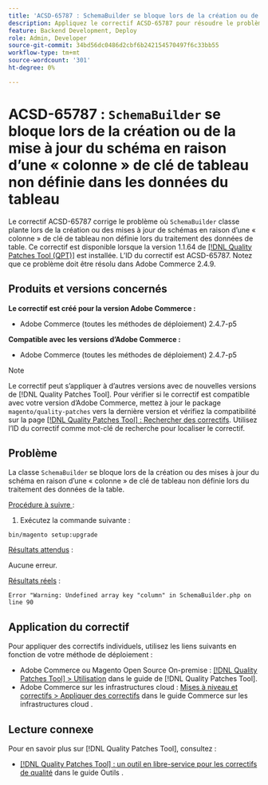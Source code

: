 ```yaml
---
title: 'ACSD-65787 : SchemaBuilder se bloque lors de la création ou de la mise à jour du schéma en raison d’une « colonne » de clé de tableau non définie dans les données du tableau'
description: Appliquez le correctif ACSD-65787 pour résoudre le problème d’Adobe Commerce où la classe SchemaBuilder se bloque lors de la création ou des mises à jour de schémas en raison d’une « colonne » de clé de tableau non définie lors du traitement des données de table.
feature: Backend Development, Deploy
role: Admin, Developer
source-git-commit: 34bd56dc0486d2cbf6b242154570497f6c33bb55
workflow-type: tm+mt
source-wordcount: '301'
ht-degree: 0%

---
```



# ACSD-65787 : `SchemaBuilder` se bloque lors de la création ou de la mise à jour du schéma en raison d’une « colonne » de clé de tableau non définie dans les données du tableau

Le correctif ACSD-65787 corrige le problème où `SchemaBuilder` classe plante lors de la création ou des mises à jour de schémas en raison d’une « colonne » de clé de tableau non définie lors du traitement des données de table. Ce correctif est disponible lorsque la version 1.1.64 de [[!DNL Quality Patches Tool (QPT)]](/help/tools/quality-patches-tool/quality-patches-tool-to-self-serve-quality-patches.md) est installée. L’ID du correctif est ACSD-65787. Notez que ce problème doit être résolu dans Adobe Commerce 2.4.9.

## Produits et versions concernés

**Le correctif est créé pour la version Adobe Commerce :**

* Adobe Commerce (toutes les méthodes de déploiement) 2.4.7-p5

**Compatible avec les versions d’Adobe Commerce :**

* Adobe Commerce (toutes les méthodes de déploiement) 2.4.7-p5

>[!NOTE]
>
>Le correctif peut s’appliquer à d’autres versions avec de nouvelles versions de [!DNL Quality Patches Tool]. Pour vérifier si le correctif est compatible avec votre version d’Adobe Commerce, mettez à jour le package `magento/quality-patches` vers la dernière version et vérifiez la compatibilité sur la page [[!DNL Quality Patches Tool] : Rechercher des correctifs](https://experienceleague.adobe.com/tools/commerce-quality-patches/index.html?lang=fr). Utilisez l’ID du correctif comme mot-clé de recherche pour localiser le correctif.

## Problème

La classe `SchemaBuilder` se bloque lors de la création ou des mises à jour du schéma en raison d’une « colonne » de clé de tableau non définie lors du traitement des données de la table.

<u>Procédure à suivre </u> :

1. Exécutez la commande suivante :

```
bin/magento setup:upgrade
```

<u>Résultats attendus</u> :

Aucune erreur.

<u>Résultats réels</u> :

```
Error "Warning: Undefined array key "column" in SchemaBuilder.php on line 90
```

## Application du correctif

Pour appliquer des correctifs individuels, utilisez les liens suivants en fonction de votre méthode de déploiement :

* Adobe Commerce ou Magento Open Source On-premise : [[!DNL Quality Patches Tool] > Utilisation](/help/tools/quality-patches-tool/usage.md) dans le guide de [!DNL Quality Patches Tool].
* Adobe Commerce sur les infrastructures cloud : [Mises à niveau et correctifs > Appliquer des correctifs](https://experienceleague.adobe.com/docs/commerce-cloud-service/user-guide/develop/upgrade/apply-patches.html?lang=fr) dans le guide Commerce sur les infrastructures cloud .

## Lecture connexe

Pour en savoir plus sur [!DNL Quality Patches Tool], consultez :

* [[!DNL Quality Patches Tool] : un outil en libre-service pour les correctifs de qualité](/help/tools/quality-patches-tool/quality-patches-tool-to-self-serve-quality-patches.md) dans le guide Outils .
